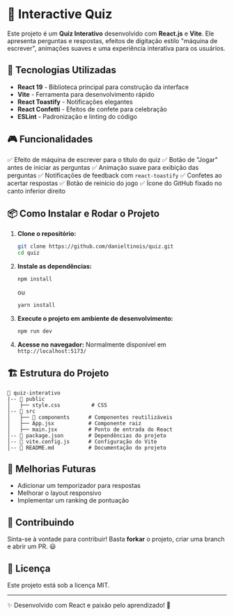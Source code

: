# 🧠 Interactive Quiz

Este projeto é um **Quiz Interativo** desenvolvido com **React.js** e **Vite**. Ele apresenta perguntas e respostas, efeitos de digitação estilo "máquina de escrever", animações suaves e uma experiência interativa para os usuários.

## 🚀 Tecnologias Utilizadas

- **React 19** - Biblioteca principal para construção da interface
- **Vite** - Ferramenta para desenvolvimento rápido
- **React Toastify** - Notificações elegantes
- **React Confetti** - Efeitos de confete para celebração
- **ESLint** - Padronização e linting do código

## 🎮 Funcionalidades

✅ Efeito de máquina de escrever para o título do quiz
✅ Botão de "Jogar" antes de iniciar as perguntas
✅ Animação suave para exibição das perguntas
✅ Notificações de feedback com `react-toastify`
✅ Confetes ao acertar respostas
✅ Botão de reinício do jogo
✅ Ícone do GitHub fixado no canto inferior direito

## 📦 Como Instalar e Rodar o Projeto

1. **Clone o repositório:**

   ```sh
   git clone https://github.com/danieltinois/quiz.git
   cd quiz
   ```

2. **Instale as dependências:**

   ```sh
   npm install
   ```

   ou

   ```sh
   yarn install
   ```

3. **Execute o projeto em ambiente de desenvolvimento:**

   ```sh
   npm run dev
   ```

4. **Acesse no navegador:**
   Normalmente disponível em `http://localhost:5173/`

## 🏗 Estrutura do Projeto

```
📂 quiz-interativo
|-- 📂 public
│   ├── style.css          # CSS
│-- 📂 src
│   ├── 📂 components      # Componentes reutilizáveis
│   ├── App.jsx           # Componente raiz
│   ├── main.jsx          # Ponto de entrada do React
│-- 📜 package.json        # Dependências do projeto
│-- 📜 vite.config.js      # Configuração do Vite
│-- 📜 README.md           # Documentação do projeto
```

## 🚧 Melhorias Futuras

- Adicionar um temporizador para respostas
- Melhorar o layout responsivo
- Implementar um ranking de pontuação

## 🤝 Contribuindo

Sinta-se à vontade para contribuir! Basta **forkar** o projeto, criar uma branch e abrir um PR. 😃

## 📄 Licença

Este projeto está sob a licença MIT.

---

✨ Desenvolvido com React e paixão pelo aprendizado! 🚀
